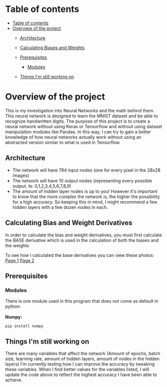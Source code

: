 

# Table of contents
- [Table of contents](#table-of-contents)
- [Overview of the project](#overview-of-the-project)
  - [Architecture](#architecture)
  - [Calculating Biases and Weights](#calculating-biases-and-weights)
    
  - [Prerequisites](#prerequisites)
    - [Modules](#modules)
  - [Things I'm still working on](#things-im-still-working-on)


# Overview of the project    
This is my investigation into Neural Networks and the math behind them. This neural network is designed to learn the MNIST dataset and be able to recognize handwritten digits. 
The purpose of this project is to create a neural network without using Keras or Tensorflow and without using dataset manipulation modules like Pandas. In this way, I can try to gain a better knowledge of how neural networks actually work without using an abstracted version similar to what is used in Tensorflow



## Architecture 
- The network will have 784 input nodes (one for every pixel in the 28x28 images)
- The network will have 10 output nodes (representing every possible output. Ie: 0,1,2,3,4,5,6,7,8,9)
- The amount of hidden layer nodes is up to you! However it's important to know that the more complex the network is, the higher the possibility for a high accuracy. So keeping this in mind, I might recommend a few hidden layers with a few dozen nodes in each. 


## Calculating Bias and Weight Derivatives
In order to calculate the bias and weight derivatives, you must first calculate the BASE derivative which is used in the calculation of both the biases and the weights

To see how I calculated the base derivatives you can view these photos:
[Page 1](https://1drv.ms/u/s!AuuhftLL-JDsgpYkdrXvJQGa59dcRg?e=huE1Y8)
[Page 2](https://1drv.ms/u/s!AuuhftLL-JDsgpYj4t_DphXmlk10Hg?e=o7uOyv)

## Prerequisites 
### Modules
There is one module used in this program that does not come as default in python:\
\
**Numpy:**
```
pip install numpy
```
## Things I'm still working on
There are many variables that affect the network (Amount of epochs, batch size, learning rate, amount of hidden layers, amount of nodes in the hidden layers)
I'm currently testing how I can improve the accuracy by tweaking these variables. When I find better values for the variables listed, I will update the code above to reflect the highest accuracy I have been able to achieve.  

